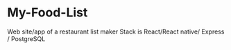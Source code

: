 # My-Food-List
Web site/app of a restaurant list maker
Stack is React/React native/ Express / PostgreSQL

